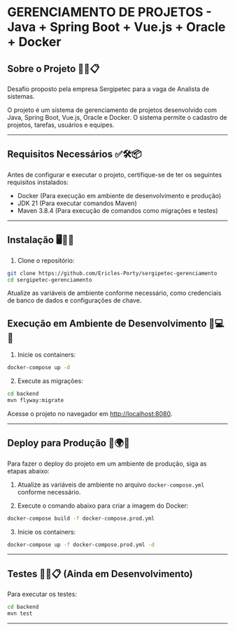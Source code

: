 
# GERENCIAMENTO DE PROJETOS - Java + Spring Boot + Vue.js + Oracle + Docker

## Sobre o Projeto 🎯✨📋

Desafio proposto pela empresa Sergipetec para a vaga de Analista de sistemas.

O projeto é um sistema de gerenciamento de projetos desenvolvido com Java, Spring Boot, Vue.js, Oracle e Docker. O sistema permite o cadastro de projetos, tarefas, usuários e equipes.

---

## Requisitos Necessários ✅🛠️📦

Antes de configurar e executar o projeto, certifique-se de ter os seguintes requisitos instalados:

 - Docker (Para execução em ambiente de desenvolvimento e produção)
 - JDK 21 (Para executar comandos Maven)
 - Maven 3.8.4 (Para execução de comandos como migrações e testes)

---

## Instalação 🖥️🔧📂

1. Clone o repositório:

```bash 
git clone https://github.com/Ericles-Porty/sergipetec-gerenciamento
cd sergipetec-gerenciamento
```

Atualize as variáveis de ambiente conforme necessário, como credenciais de banco de dados e configurações de chave.

## Execução em Ambiente de Desenvolvimento 🚀💻🔄

1. Inicie os containers:

```bash
docker-compose up -d
```

2. Execute as migrações:

```bash
cd backend
mvn flyway:migrate
```

Acesse o projeto no navegador em [http://localhost:8080](http://localhost:8080).

---

## Deploy para Produção 🚢🌍✅

Para fazer o deploy do projeto em um ambiente de produção, siga as etapas abaixo:


1. Atualize as variáveis de ambiente no arquivo `docker-compose.yml` conforme necessário.

2. Execute o comando abaixo para criar a imagem do Docker:

```bash
docker-compose build -f docker-compose.prod.yml
```

3. Inicie os containers:

```bash
docker-compose up -f docker-compose.prod.yml -d
```

---

## Testes 🧪✅📋 (Ainda em Desenvolvimento)

Para executar os testes:
```bash
cd backend
mvn test
```

--- 
